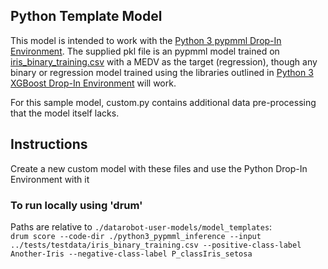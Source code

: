 ## Python Template Model

This model is intended to work with the [Python 3 pypmml Drop-In Environment](../../public_dropin_environments/python3_pypmml/).
The supplied pkl file is an pypmml model trained on [iris_binary_training.csv](../../tests/testdata/iris_binary_training.csv)
with a MEDV as the target (regression), though any binary or regression model trained using the libraries
outlined in [Python 3 XGBoost Drop-In Environment](../../public_dropin_environments/python3_pypmml) will work.

For this sample model, custom.py contains additional data pre-processing that the model itself lacks.

## Instructions
Create a new custom model with these files and use the Python Drop-In Environment with it

### To run locally using 'drum'
Paths are relative to `./datarobot-user-models/model_templates`:  
`drum score --code-dir ./python3_pypmml_inference --input ../tests/testdata/iris_binary_training.csv --positive-class-label Another-Iris --negative-class-label P_classIris_setosa`